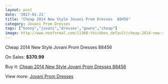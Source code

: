 ```yaml
---
layout: post
date: '2017-01-21'
title: "Cheap 2014 New Style Jovani Prom Dresses  88456"
category: Jovani Prom Dresses
tags: ["bonny","jovani","dresses","gowns","cheap"]
image: http://www.neoformal.com/11360-thickbox_default/cheap-2014-new-style-jovani-prom-dresses-88456.jpg
---
```

Cheap 2014 New Style Jovani Prom Dresses  88456

On Sales: **$370.99**
<a href="https://www.neoformal.com/en/jovani-prom-dresses-2014/4051-cheap-2014-new-style-jovani-prom-dresses-88456.html"><amp-img layout="responsive" width="600" height="600" src="//www.neoformal.com/11360-thickbox_default/cheap-2014-new-style-jovani-prom-dresses-88456.jpg" alt="Cheap 2014 New Style Jovani Prom Dresses  88456 0" /></a>
<a href="https://www.neoformal.com/en/jovani-prom-dresses-2014/4051-cheap-2014-new-style-jovani-prom-dresses-88456.html"><amp-img layout="responsive" width="600" height="600" src="//www.neoformal.com/11361-thickbox_default/cheap-2014-new-style-jovani-prom-dresses-88456.jpg" alt="Cheap 2014 New Style Jovani Prom Dresses  88456 1" /></a>

Buy it: [Cheap 2014 New Style Jovani Prom Dresses  88456](https://www.neoformal.com/en/jovani-prom-dresses-2014/4051-cheap-2014-new-style-jovani-prom-dresses-88456.html "Cheap 2014 New Style Jovani Prom Dresses  88456")

View more: [Jovani Prom Dresses](https://www.neoformal.com/en/53-jovani-prom-dresses-2014 "Jovani Prom Dresses")